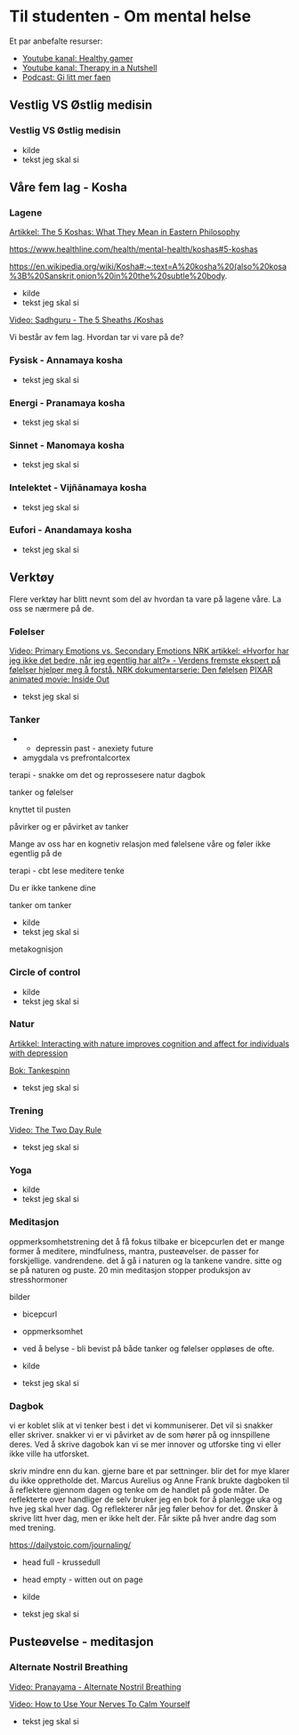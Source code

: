 # Til studenten - Om mental helse


Et par anbefalte resurser:

- [Youtube kanal: Healthy gamer](https://www.youtube.com/c/HealthyGamerGG)
- [Youtube kanal: Therapy in a Nutshell ](https://www.youtube.com/c/TherapyinaNutshell)
- [Podcast: Gi litt mer faen](https://open.spotify.com/show/4Ux1BTahJOM86lEYPeBU8r?si=28f8523b09f64c16)



## Vestlig VS Østlig medisin

### Vestlig VS Østlig medisin

<object  data="images/vest-ost.svg" type="image/svg+xml" ></object>

- kilde
- tekst jeg skal si



## Våre fem lag - Kosha

### Lagene

<object  data="images/lagene.svg" type="image/svg+xml" ></object>


[Artikkel: The 5 Koshas: What They Mean in Eastern Philosophy](https://www.healthline.com/health/mental-health/koshas)

https://www.healthline.com/health/mental-health/koshas#5-koshas

https://en.wikipedia.org/wiki/Kosha#:~:text=A%20kosha%20(also%20kosa%3B%20Sanskrit,onion%20in%20the%20subtle%20body.

- kilde
- tekst jeg skal si

[Video: Sadhguru - The 5 Sheaths /Koshas](https://www.youtube.com/watch?v=7b8xNsquWx0)


Vi består av fem lag. Hvordan tar vi vare på de?



### Fysisk - Annamaya kosha

<object  data="images/kroppen.svg" type="image/svg+xml" ></object>


- tekst jeg skal si



### Energi -  Pranamaya kosha

<object  data="images/lunger.svg" type="image/svg+xml" ></object>

- tekst jeg skal si



### Sinnet - Manomaya kosha
<object  data="images/sinnet.svg" type="image/svg+xml" ></object>

- tekst jeg skal si




### Intelektet - Vijñānamaya kosha

<object  data="images/intelektet.svg" type="image/svg+xml" ></object>

- tekst jeg skal si



### Eufori - Anandamaya kosha

<object  data="images/eufori.svg" type="image/svg+xml" ></object>

- tekst jeg skal si



## Verktøy

Flere verktøy har blitt nevnt som del av hvordan ta vare på lagene våre. La oss se nærmere på de.

### Følelser

<object  data="images/folelser.svg" type="image/svg+xml" ></object>


[Video: Primary Emotions vs. Secondary Emotions ](https://www.youtube.com/watch?v=Yqi7jp6tKZI)
[NRK artikkel: «Hvorfor har jeg ikke det bedre, når jeg egentlig har alt?» - Verdens fremste ekspert på følelser hjelper meg å forstå. ](https://www.nrk.no/kultur/xl/njal-engsaeth-intervjuer-paul-ekman_-_hvorfor-har-jeg-ikke-det-bedre_-nar-jeg-egentlig-har-alt__-1.14777613)
[NRK dokumentarserie: Den følelsen](https://www.nrk.no/video/MKTV60000519)
[PIXAR animated movie: Inside Out](https://www.imdb.com/title/tt2096673/)


- tekst jeg skal si




### Tanker

<object  data="images/tanker.svg" type="image/svg+xml" ></object>


- - depressin past - anexiety future
- amygdala vs prefrontalcortex

terapi - snakke om det og reprossesere
natur
dagbok


tanker og følelser


knyttet til pusten

påvirker og er påvirket av tanker


Mange av oss har en kognetiv relasjon med følelsene våre og føler ikke egentlig på de


 terapi - cbt
 lese
 meditere
 tenke

 Du er ikke tankene dine

tanker om tanker


- kilde
- tekst jeg skal si

metakognisjon



### Circle of control

<object data="images/kontroll.svg" type="image/svg+xml" ></object>

- kilde
- tekst jeg skal si



### Natur

<object data="images/natur.svg" type="image/svg+xml" ></object>

[Artikkel: Interacting with nature improves cognition and affect for individuals with depression](https://www.sciencedirect.com/science/article/abs/pii/S0165032712002005)

[Bok: Tankespinn](https://www.norli.no/tankespinn-2)

- tekst jeg skal si



### Trening

<object  data="images/trening.svg" type="image/svg+xml" ></object>

[Video: The Two Day Rule](https://www.youtube.com/watch?v=bfLHTLQZ5nc)


- tekst jeg skal si



### Yoga

<object  data="images/yoga.svg" type="image/svg+xml" ></object>


- kilde
- tekst jeg skal si



### Meditasjon

<object  data="images/meditasjon.svg" type="image/svg+xml" ></object>


oppmerksomhetstrening
det å få fokus tilbake er bicepcurlen
det er mange former å meditere, mindfulness, mantra, pusteøvelser. de passer for forskjellige. vandrendene. det å gå i naturen og la tankene vandre. sitte og se på naturen og puste.
20 min meditasjon stopper produksjon av stresshormoner

bilder
- bicepcurl
- oppmerksomhet

- ved å belyse - bli bevist på både tanker og følelser oppløses de ofte.

- kilde
- tekst jeg skal si



### Dagbok

<object  data="images/dagbok.svg" type="image/svg+xml" ></object>

vi er koblet slik at vi tenker best i det vi kommuniserer. Det vil si snakker eller skriver.
snakker vi er vi påvirket av de som hører på og innspillene deres.
Ved å skrive dagobok kan vi se mer innover og utforske ting vi eller ikke ville ha utforsket.

skriv mindre enn du kan. gjerne bare et par settninger. blir det for mye klarer du ikke oppretholde det.
Marcus Aurelius og Anne Frank brukte dagboken til å reflektere gjennom dagen og tenke om de handlet på gode måter. De reflekterte over handliger de
selv bruker jeg en bok for å planlegge uka og hve jeg skal hver dag. Og reflekterer når jeg føler behov for det. Ønsker å skrive litt hver dag, men er ikke helt der. Får sikte på hver andre dag som med trening.

https://dailystoic.com/journaling/


- head full - krussedull
- head empty - witten out on page


- kilde
- tekst jeg skal si



## Pusteøvelse - meditasjon


### Alternate Nostril Breathing

<object  data="images/anb.svg" type="image/svg+xml" ></object>

[Video: Pranayama - Alternate Nostril Breathing](https://www.youtube.com/watch?v=G8xIEzX40bA)

[Video: How to Use Your Nerves To Calm Yourself](https://www.youtube.com/watch?v=HKwUx9GNXeA)

- tekst jeg skal si








<!-- TODO



TODO:
- Gjør gjenstående:
  - bilde
  - kilde
  - tekst jeg skal si
- Øve

 Kilder
# you are not your brain
## chatter
- Healthy gamer gg
- theraphy in a nutshell
+++


- lage bilder


- fjern index
 -->

<!-- https://www.healthline.com/health/mental-health/koshas#5-koshas

Jeg er takknemlig for muligheten til å dele dette med dere

```
Vi ser etter bidrag som kan være interessante for studenter, og er åpne for det meste av temaer. Med andre ord, en god anledning til å teste ut et innlegg eller en stand med relativt frie tøyler😊 Vi tar også imot bidrag som har vært holdt på andre arrangementer tidligere, så lenge det ikke er noe for mange av studentene kan tenkes ha vært publikum for allerede. Begge arrangementene foregår i Oslo🌻
```


>Vi ser på en ca 5 ting om mental helse det kan være nyttig å være klar over og et par resurser du kan raskt ta ibruk for å takle stress i studiehverdagen bedre.

Bruke ideer fra tankespinn 

20 min!

- finn hva som gir og tar energi
- prøv å gjør ting du trenger å gjøre bedre ved  kombinere det med ting du liker


- imposter syndrom - bare tanker

Jeg har lyst til å si noe som ikke bare er en generell oppsummering av mental helse slik som "alle" har. 

- https://www.youtube.com/c/HealthyGamerGG
- hvordan gi mer faen 
- therapy in a nutshell

-->